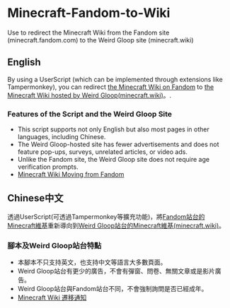 # Minecraft-Fandom-to-Wiki
Use to redirect the Minecraft Wiki from the Fandom site (minecraft.fandom.com) to the Weird Gloop site (minecraft.wiki)
## English
By using a UserScript (which can be implemented through extensions like Tampermonkey), you can redirect [the Minecraft Wiki on Fandom](https://minecraft.fandom.com) to [the Minecraft Wiki hosted by Weird Gloop(minecraft.wiki)](https://minecraft.wiki)。.
### Features of the Script and the Weird Gloop Site
- This script supports not only English but also most pages in other languages, including Chinese.
- The Weird Gloop-hosted site has fewer advertisements and does not feature pop-ups, surveys, unrelated articles, or video ads.
- Unlike the Fandom site, the Weird Gloop site does not require age verification prompts.
- [Minecraft Wiki Moving from Fandom](https://minecraft.wiki/w/Minecraft_Wiki:Moving_from_Fandom)
## Chinese中文
透過UserScript(可透過Tampermonkey等擴充功能)，將[Fandom站台的Minecraft維基](https://minecraft.fandom.com)重新導向到[Weird Gloop站台的Minecraft維基(minecraft.wiki)](https://minecraft.wiki)。
### 腳本及Weird Gloop站台特點
- 本腳本不只支持英文，也支持中文等語言大多數頁面。
- Weird Gloop站台有更少的廣告，不會有彈窗、問卷、無關文章或是影片廣告。
- Weird Gloop站台與Fandom站台不同，不會強制詢問是否已經成年。
- [Minecraft Wiki 遷移通知](https://zh.minecraft.wiki/w/Minecraft_Wiki:%E8%BF%81%E7%A7%BB%E9%80%9A%E7%9F%A5)

